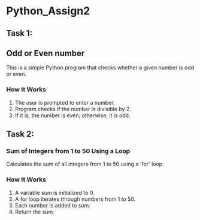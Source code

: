 # Python_Assign2
## Task 1:
## Odd or Even number

This is a simple Python program that checks whether a given number is odd or even.

### How It Works
1. The user is prompted to enter a number.
2. Program checks if the number is divisible by 2.
3. If it is, the number is even; otherwise, it is odd.

## Task 2:

### Sum of Integers from 1 to 50 Using a Loop
Calculates the sum of all integers from 1 to 50 using a 'for' loop.

### How It Works

1. A variable sum is initialized to 0.
2. A for loop iterates through numbers from 1 to 50.
3. Each number is added to sum.
4. Return the sum.
